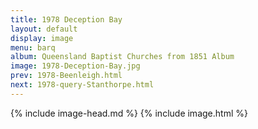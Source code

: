 ```yaml
---
title: 1978 Deception Bay
layout: default
display: image
menu: barq
album: Queensland Baptist Churches from 1851 Album
image: 1978-Deception-Bay.jpg
prev: 1978-Beenleigh.html
next: 1978-query-Stanthorpe.html
---
```

{% include image-head.md %}
{% include image.html %}